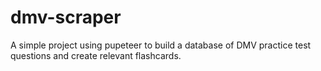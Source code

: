 # dmv-scraper

A simple project using pupeteer to build a database of DMV practice test questions and create relevant flashcards.
